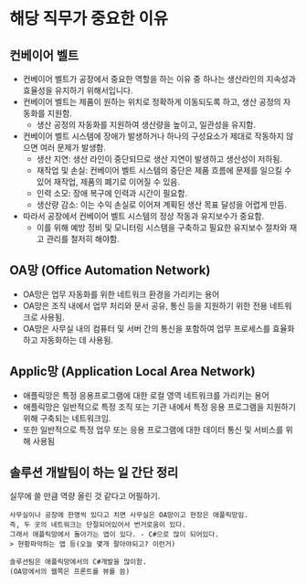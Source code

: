 # 해당 직무가 중요한 이유

## 컨베이어 벨트
* 컨베이어 벨트가 공장에서 중요한 역할을 하는 이유 중 하나는 생산라인의 지속성과 효율성을 유지하기 위해서입니다.
* 컨베이어 벨트는 제품이 원하는 위치로 정확하게 이동되도록 하고, 생산 공정의 자동화를 지원함.
	* 생산 공정의 자동화를 지원하여 생산량을 높이고, 일관성을 유지함.
* 컨베이어 벨트 시스템에 장애가 발생하거나 하나의 구성요소가 제대로 작동하지 않으면 여러 문제가 발생함.
	* 생산 지연: 생산 라인이 중단되므로 생산 지연이 발생하고 생산성이 저하됨.
	* 재작업 및 손실: 컨베이어 벨트 시스템의 중단은 제품 흐름에 문제를 일으킬 수 있어 재작업, 제품의 폐기로 이어질 수 있음.
	* 인력 소모: 장애 복구에 인력과 시간이 필요함.
	* 생산량 감소: 이는 수익 손실로 이어져 계획된 생산 목표 달성을 어렵게 만듬.
* 따라서 공장에서 컨베이어 벨트 시스템의 정상 작동과 유지보수가 중요함.
	* 이를 위해 예방 정비 및 모니터링 시스템을 구축하고 필요한 유지보수 절차와 재고 관리를 철저히 해야함.

## OA망 (Office Automation Network)
* OA망은 업무 자동화를 위한 네트워크 환경을 가리키는 용어
* OA망은 조직 내에서 업무 처리와 문서 공유, 통신 등을 지원하기 위한 전용 네트워크로 사용됨.
* OA망은 사무실 내의 컴퓨터 및 서버 간의 통신을 포함하여 업무 프로세스를 효율화하고 자동화하는 데 사용됨.

## Applic망 (Application Local Area Network)
* 애플릭망은 특정 응용프로그램에 대한 로컬 영역 네트워크를 가리키는 용어
* 애플릭망은 일반적으로 특정 조직 또는 기관 내에서 특정 응용 프로그램을 지원하기 위해 구축되는 네트워크임.
* 또한 일반적으로 특정 업무 또는 응용 프로그램에 대한 데이터 통신 및 서비스를 위해 사용됨

## 솔루션 개발팀이 하는 일 간단 정리
실무에 쓸 만큼 역량 올린 것 같다고 어필하기.
```
사무실이나 공장에 한명씩 있다고 치면 사무실은 OA망이고 현장은 애플릭망임.
즉, 두 곳의 네트워크는 단절되어있어서 번거로움이 있다. 
그래서 애플릭망에서 돌아가는 앱이 있다. - C#으로 많이 되어있다.
> 현황파악하는 앱 등(오늘 몇개 팔아야되고? 이런거)

솔루션팀은 애플릭망에서의 C#개발을 많이함.
(OA망에서의 웹쪽은 프론트를 뷰를 씀)
```